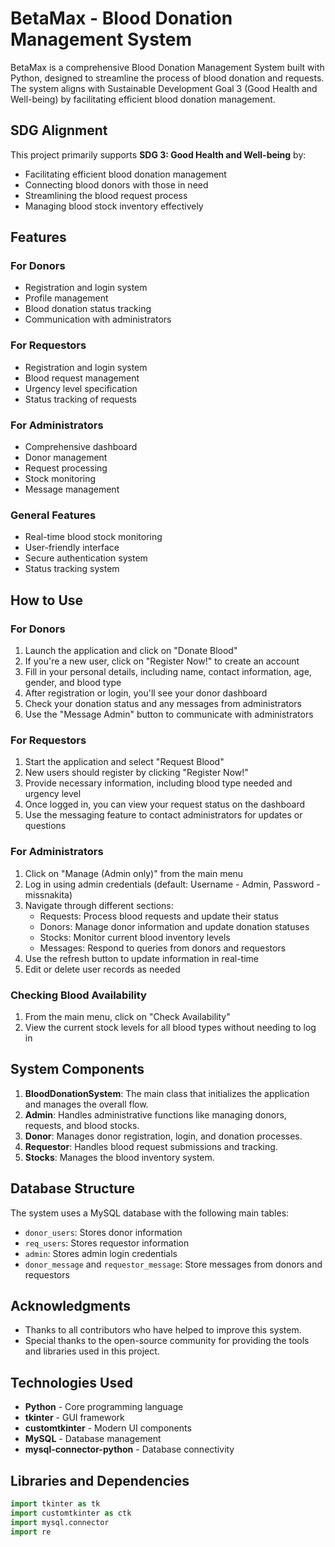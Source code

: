 # BetaMax - Blood Donation Management System

BetaMax is a comprehensive Blood Donation Management System built with Python, designed to streamline the process of blood donation and requests. The system aligns with Sustainable Development Goal 3 (Good Health and Well-being) by facilitating efficient blood donation management.

## SDG Alignment

This project primarily supports **SDG 3: Good Health and Well-being** by:
- Facilitating efficient blood donation management
- Connecting blood donors with those in need
- Streamlining the blood request process
- Managing blood stock inventory effectively

## Features

### For Donors
- Registration and login system
- Profile management
- Blood donation status tracking
- Communication with administrators

### For Requestors
- Registration and login system
- Blood request management
- Urgency level specification
- Status tracking of requests

### For Administrators
- Comprehensive dashboard
- Donor management
- Request processing
- Stock monitoring
- Message management

### General Features
- Real-time blood stock monitoring
- User-friendly interface
- Secure authentication system
- Status tracking system


## How to Use

### For Donors
1. Launch the application and click on "Donate Blood"
2. If you're a new user, click on "Register Now!" to create an account
3. Fill in your personal details, including name, contact information, age, gender, and blood type
4. After registration or login, you'll see your donor dashboard
5. Check your donation status and any messages from administrators
6. Use the "Message Admin" button to communicate with administrators

### For Requestors
1. Start the application and select "Request Blood"
2. New users should register by clicking "Register Now!"
3. Provide necessary information, including blood type needed and urgency level
4. Once logged in, you can view your request status on the dashboard
5. Use the messaging feature to contact administrators for updates or questions

### For Administrators
1. Click on "Manage (Admin only)" from the main menu
2. Log in using admin credentials (default: Username - Admin, Password - missnakita)
3. Navigate through different sections:
   - Requests: Process blood requests and update their status
   - Donors: Manage donor information and update donation statuses
   - Stocks: Monitor current blood inventory levels
   - Messages: Respond to queries from donors and requestors
4. Use the refresh button to update information in real-time
5. Edit or delete user records as needed

### Checking Blood Availability
1. From the main menu, click on "Check Availability"
2. View the current stock levels for all blood types without needing to log in

## System Components

1. **BloodDonationSystem**: The main class that initializes the application and manages the overall flow.
2. **Admin**: Handles administrative functions like managing donors, requests, and blood stocks.
3. **Donor**: Manages donor registration, login, and donation processes.
4. **Requestor**: Handles blood request submissions and tracking.
5. **Stocks**: Manages the blood inventory system.

## Database Structure

The system uses a MySQL database with the following main tables:
- `donor_users`: Stores donor information
- `req_users`: Stores requestor information
- `admin`: Stores admin login credentials
- `donor_message` and `requestor_message`: Store messages from donors and requestors

## Acknowledgments

- Thanks to all contributors who have helped to improve this system.
- Special thanks to the open-source community for providing the tools and libraries used in this project.

## Technologies Used

- **Python** - Core programming language
- **tkinter** - GUI framework
- **customtkinter** - Modern UI components
- **MySQL** - Database management
- **mysql-connector-python** - Database connectivity

## Libraries and Dependencies

```python
import tkinter as tk
import customtkinter as ctk
import mysql.connector
import re
